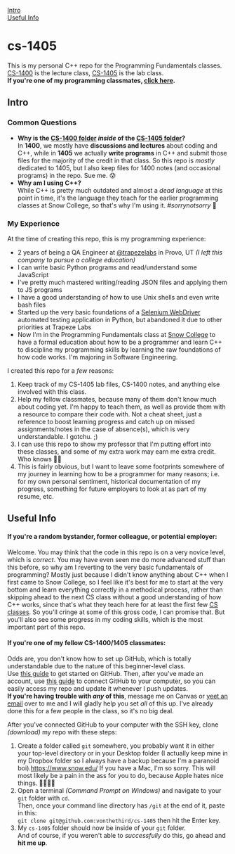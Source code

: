 [Intro](https://github.com/vonthethird/cs-1405#intro) \
[Useful Info](https://github.com/vonthethird/cs-1405#useful-info)

# cs-1405
This is my personal C++ repo for the Programming Fundamentals classes. \
[CS-1400](https://www.snow.edu/academics/science_math/engineering/cs/course.html?crse_numb=1400&subj_code=CS) is the lecture class, [CS-1405](https://www.snow.edu/academics/science_math/engineering/cs/course.html?crse_numb=1405&subj_code=CS) is the lab class. \
**If you're one of my programming classmates, [click here](https://github.com/vonthethird/cs-1405#if-youre-one-of-my-fellow-cs-14001405-classmates).**


## Intro

### Common Questions
- **Why is the [CS-1400 folder](https://github.com/vonthethird/cs-1405/tree/master/cs-1400) _inside_ of the [CS-1405 folder](https://github.com/vonthethird/cs-1405)?** \
In **1400**, we mostly have **discussions and lectures** about coding and C++, while in **1405** we actually **write programs** in C++ and submit those files for the majority of the credit in that class. So this repo is _mostly_ dedicated to 1405, but I also keep files for 1400 notes (and occasional programs) in the repo. Sue me. :cold_sweat:
- **Why am I using C++?** \
While C++ is pretty much outdated and almost a _dead language_ at this point in time, it's the language they teach for the earlier programming classes at Snow College, so that's why I'm using it. _#sorrynotsorry_ :information_desk_person:

### My Experience
At the time of creating this repo, this is my programming experience:
- 2 years of being a QA Engineer at [@trapezelabs](https://github.com/trapezelabs) in Provo, UT _(I left this company to pursue a college education)_
- I can write basic Python programs and read/understand some JavaScript
- I've pretty much mastered writing/reading JSON files and applying them to JS programs
- I have a good understanding of how to use Unix shells and even write bash files
- Started up the very basic foundations of a [Selenium WebDriver](https://selenium.dev/documentation/en/webdriver/) automated testing application in Python, but abandoned it due to other priorities at Trapeze Labs
- Now I'm in the Programming Fundamentals class at [Snow College](https://www.snow.edu/news/snow-college-ranked-number-one-in-the-nation.html) to have a formal education about how to be a programmer and learn C++ to discipline my programming skills by learning the raw foundations of how code works. I'm majoring in Software Engineering.

I created this repo for a _few_ reasons:
1. Keep track of my CS-1405 lab files, CS-1400 notes, and anything else involved with this class.
2. Help my fellow classmates, because many of them don't know much about coding yet. I'm happy to teach them, as well as provide them with a resource to compare their code with. Not a cheat sheet, just a reference to boost learning progress and catch up on missed assignments/notes in the case of absence(s), which is very understandable. I gotchu. ;)
3. I can use this repo to show my professor that I'm putting effort into these classes, and some of my extra work may earn me extra credit. Who knows :man_shrugging:
4. This is fairly obvious, but I want to leave some footprints somewhere of my journey in learning how to be a programmer for many reasons; i.e. for my own personal sentiment, historical documentation of my progress, something for future employers to look at as part of my resume, etc.

## Useful Info

#### If you're a random bystander, former colleague, or potential employer:
Welcome. You may think that the code in this repo is on a very novice level, which is _correct_. You may have even seen me do more advanced stuff than this before, so why am I reverting to the very basic fundamentals of programming? Mostly just because I didn't know anything about C++ when I first came to Snow College, so I feel like it's best for me to start at the very bottom and learn everything correctly in a methodical process, rather than skipping ahead to the next CS class without a good understanding of how C++ works, since that's what they teach here for at least the first few [CS classes](https://www.snow.edu/academics/science_math/engineering/cs/courses.html). So you'll cringe at some of this gross code, I can promise that. But you'll also see some progress in my coding skills, which is the most important part of this repo.

#### If you're one of my fellow CS-1400/1405 classmates:
Odds are, you don't know how to set up GitHub, which is totally understandable due to the nature of this beginner-level class. \
Use [this guide](https://help.github.com/en/github/getting-started-with-github) to get started on GitHub.
Then, after you've made an account, use [this guide](https://help.github.com/en/github/authenticating-to-github/connecting-to-github-with-ssh) to connect GitHub to your computer, so you can easily access my repo and update it whenever I push updates. \
**If you're having trouble with _any_ of this**, message me on Canvas or [yeet an email](mailto:vontreid2000@gmail.com) over to me and I will gladly help you set _all_ of this up. I've already done this for a few people in the class, so it's no big deal.

After you've connected GitHub to your computer with the SSH key, clone _(download)_ my repo with these steps:
1. Create a folder called `git` somewhere, you probably want it in either your top-level directory or in your Desktop folder (I actually keep mine in my Dropbox folder so I always have a backup because I'm a paranoid boi).https://www.snow.edu/
If you have a Mac, I'm so sorry. This will most likely be a pain in the ass for you to do, because Apple hates nice things. :apple::hocho::peach::scream:
2. Open a terminal _(Command Prompt on Windows)_ and navigate to your `git` folder with `cd`. \
Then, once your command line directory has `/git` at the end of it, paste in this: \
`git clone git@github.com:vonthethird/cs-1405` then hit the Enter key.
3. My `cs-1405` folder should now be inside of your `git` folder. \
And of course, if you weren't able to _successfully_ do this, go ahead and **hit me up**.
